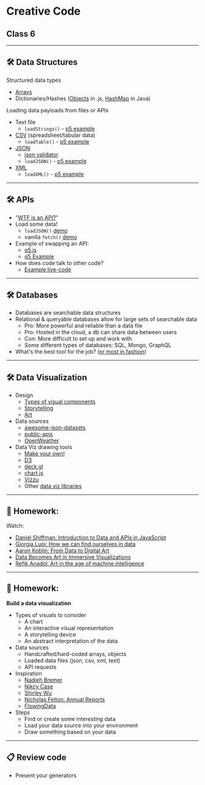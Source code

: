 # Creative Code

## Class 6

---

## 🛠️ Data Structures

Structured data types
  * [Arrays](https://www.youtube.com/watch?v=am6e1U2BHkA&vl=en)
  * Dictionaries/Hashes ([Objects](https://www.youtube.com/watch?v=_5jdE6RKxVk) in .js, [HashMap](https://processing.org/examples/hashmapclass.html) in Java)

Loading data payloads from files or APIs
  * Text file
    * `loadStrings()` - [p5 example](https://p5js.org/reference/#/p5/loadStrings)
  * [CSV](https://www.howtogeek.com/348960/what-is-a-csv-file-and-how-do-i-open-it/) (spreadsheet/tabular data)
    * `loadTable()` - [p5 example](https://p5js.org/reference/#/p5/loadTable)
  * [JSON](https://developer.mozilla.org/en-US/docs/Learn/JavaScript/Objects/JSON)
    * [json validator](https://jsonlint.com/)
    * `loadJSON()` - [p5 example](https://p5js.org/reference/#/p5/loadJSON)
  * [XML](https://www.sitepoint.com/really-good-introduction-xml/)
    * `loadXML()` - [p5 example](https://p5js.org/reference/#/p5/loadXML)

---

## 🛠️ APIs

* "[WTF is an API?](https://maggieappleton.com/api/)"
* Load some data!
  * `loadJSON()` [demo](https://editor.p5js.org/cacheflowe/sketches/aHrrTAQFw)
  * vanilla `fetch()` [demo](https://editor.p5js.org/cacheflowe/sketches/FTI18-cxJ)
* Example of swapping an API:
  * [q5.js](https://github.com/LingDong-/q5xjs)
  * [q5 Example](https://editor.p5js.org/cacheflowe/sketches/IRhjHom9p)
* How does code talk to other code?
  * [Example live-code](https://editor.p5js.org/cacheflowe/sketches/488Fdh1O1)

---

## 🛠️ Databases

* Databases are searchable data structures 
* Relational & queryable databases allow for large sets of searchable data
  * Pro: More powerful and reliable than a data file
  * Pro: Hosted in the cloud, a db can share data between users
  * Con: More difficult to set up and work with
  * Some different types of databases: SQL, Mongo, GraphQL
* What's the best tool for the job? ([or most in fashion](../images/databases-relational-or-not.png))

---

## 🛠️ Data Visualization

* Design
  * [Types of visual components](https://datavizproject.com/)
  * [Storytelling](https://www.youtube.com/watch?v=sFIDCtRX_-o)
  * [Art](https://www.youtube.com/watch?v=UxQDG6WQT5s)
* Data sources
  * [awesome-json-datasets](https://github.com/jdorfman/awesome-json-datasets)
  * [public-apis](https://github.com/public-apis/public-apis)
  * [OpenWeather](https://openweathermap.org/api)
* Data Viz drawing tools
  * [Make your own!](https://vimeo.com/showcase/2573675)
  * [D3](https://d3js.org/)
  * [deck.gl](https://deck.gl/)
  * [chart.js](https://www.chartjs.org/docs/latest/samples/information.html)
  * [Vizzu](https://github.com/vizzuhq/vizzu-lib)
  * Other [data viz libraries](https://medium.com/nightingale/navigating-the-wide-world-of-web-based-data-visualization-libraries-798ea9f536e7)

---

## 📝 Homework:

Watch:

* [Daniel Shiffman: Introduction to Data and APIs in JavaScript](https://www.youtube.com/watch?v=rJaXOFfwGVw&list=PLRqwX-V7Uu6a-SQiI4RtIwuOrLJGnel0r)
* [Giorgia Lupi: How we can find ourselves in data](https://www.youtube.com/watch?v=sFIDCtRX_-o)
* [Aaron Koblin: From Data to Digital Art](https://www.youtube.com/watch?v=-SETcTrdcU4)
* [Data Becomes Art in Immersive Visualizations](https://www.youtube.com/watch?v=99gMbK2QCKE)
* [Refik Anadol: Art in the age of machine intelligence](https://www.youtube.com/watch?v=UxQDG6WQT5s)

---

## 📝 Homework:

**Build a data visualization**

* Types of visuals to consider
  * A chart
  * An interactive visual representation
  * A storytelling device
  * An abstract interpretation of the data
* Data sources
  * Handcrafted/hard-coded arrays, objects
  * Loaded data files (json, csv, xml, text)
  * API requests
* Inspiration
  * [Nadieh Bremer](https://www.visualcinnamon.com/)
  * [Nikcy Case](https://ncase.me/)
  * [Shirley Wu](https://sxywu.com/)
  * [Nicholas Felton: Annual Reports](http://feltron.com/FAR08.html)
  * [FlowingData](https://flowingdata.com/)
* Steps
  * Find or create some interesting data
  * Load your data source into your environment
  * Draw something based on your data

---

## 📋 Review code

* Present your generators
